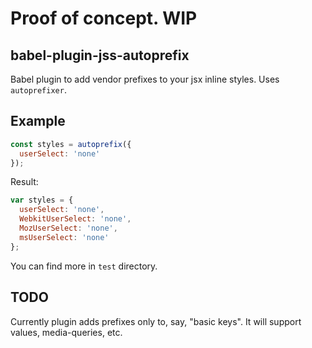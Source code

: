 # Proof of concept. WIP

## babel-plugin-jss-autoprefix

Babel plugin to add vendor prefixes to your jsx inline styles. Uses `autoprefixer`.

## Example

```javascript
const styles = autoprefix({
  userSelect: 'none'
});
```

Result:

```javascript
var styles = {
  userSelect: 'none',
  WebkitUserSelect: 'none',
  MozUserSelect: 'none',
  msUserSelect: 'none'
};
```

You can find more in `test` directory.

## TODO

Currently plugin adds prefixes only to, say, "basic keys". It will support values, media-queries, etc.

